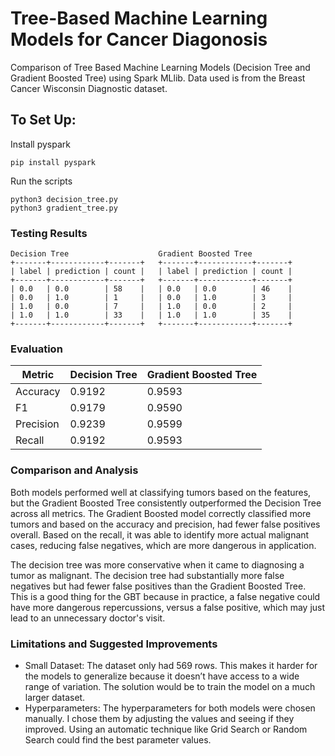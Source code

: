 # Tree-Based Machine Learning Models for Cancer Diagonosis
Comparison of Tree Based Machine Learning Models (Decision Tree and Gradient Boosted Tree) using Spark MLlib. 
Data used is from the Breast Cancer Wisconsin Diagnostic dataset.

## To Set Up:
Install pyspark
```
pip install pyspark
```
Run the scripts
```
python3 decision_tree.py
python3 gradient_tree.py
```

### Testing Results
```
Decision Tree                    Gradient Boosted Tree
+-------+------------+-------+   +-------+------------+-------+
| label | prediction | count |   | label | prediction | count |
+-------+------------+-------+   +-------+------------+-------+
| 0.0   | 0.0        | 58    |   | 0.0   | 0.0        | 46    |
| 0.0   | 1.0        | 1     |   | 0.0   | 1.0        | 3     |
| 1.0   | 0.0        | 7     |   | 1.0   | 0.0        | 2     |
| 1.0   | 1.0        | 33    |   | 1.0   | 1.0        | 35    |
+-------+------------+-------+   +-------+------------+-------+
```

### Evaluation

| Metric     | Decision Tree | Gradient Boosted Tree |
|------------|--------------|-----------------------|
| Accuracy   | 0.9192       | 0.9593               |
| F1         | 0.9179       | 0.9590                |
| Precision  | 0.9239       | 0.9599                |
| Recall     | 0.9192       | 0.9593                |

### Comparison and Analysis
Both models performed well at classifying tumors based on the features, but the Gradient Boosted Tree consistently outperformed the Decision Tree across all metrics. The Gradient Boosted model correctly classified more tumors and based on the accuracy and precision, had fewer false positives overall. Based on the recall, it was able to identify more actual malignant cases, reducing false negatives, which are more dangerous in application.

The decision tree was more conservative when it came to diagnosing a tumor as malignant. The decision tree had substantially more false negatives but had fewer false positives than the Gradient Boosted Tree. This is a good thing for the GBT because in practice, a false negative could have more dangerous repercussions, versus a false positive, which may just lead to an unnecessary doctor's visit. 

### Limitations and Suggested Improvements
- Small Dataset: The dataset only had 569 rows. This makes it harder for the models to generalize because it doesn’t have access to a wide range of variation. The solution would be to train the model on a much larger dataset.
- Hyperparameters: The hyperparameters for both models were chosen manually. I chose them by adjusting the values and seeing if they improved. Using an automatic technique like Grid Search or Random Search could find the best parameter values. 

